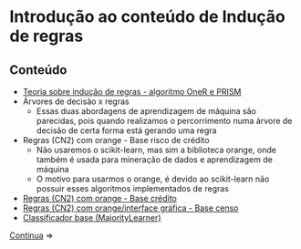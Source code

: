 # Introdução ao conteúdo de Indução de regras

## Conteúdo

- [Teoria sobre indução de regras - algoritmo OneR e PRISM](1.1%20-%20Indu%C3%A7%C3%A3o%20de%20regras%20-%20intrudu%C3%A7%C3%A3o.md)
- Árvores de decisão x regras
  - Essas duas abordagens de aprendizagem de máquina são parecidas, pois quando realizamos o percorrimento numa árvore de decisão de certa forma está gerando uma regra
- Regras (CN2) com orange - Base risco de crédito
  - Não usaremos o scikit-learn, mas sim a biblioteca orange, onde também é usada para mineração de dados e aprendizagem de máquina
  - O motivo para usarmos o orange, é devido ao scikit-learn não possuir esses algoritmos implementados de regras
- [Regras (CN2) com orange - Base crédito](5.1%20-%20Base%20cr%C3%A9dito%20%2B%20Interface%20gr%C3%A1fica.md)
- [Regras (CN2) com orange/interface gráfica - Base censo](5%20-%20Base%20censo%20%2B%20Interface%20gr%C3%A1fica.md)
- [Classificador base (MajorityLearner)](6%20-%20Classificador%20base%20(majority%20learner)%20-%20base%20cr%C3%A9dito.md)

[Continua](1.1%20-%20Indu%C3%A7%C3%A3o%20de%20regras%20-%20intrudu%C3%A7%C3%A3o.md) $\Rightarrow$
